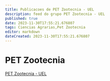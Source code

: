 ```yaml
---
title: Publicacoes de PET Zootecnia - UEL
description: feed do grupo PET Zootecnia - UEL
published: true
date: 2023-11-30T17:55:21.676807
tags: Ciencias Agrarias,Pet Zootecnia
editor: markdown
dateCreated: 2023-11-30T17:55:21.676807
---
```


# PET Zootecnia
[PET Zootecnia - UEL](/grupo/241PETZootecniaUEL.md)